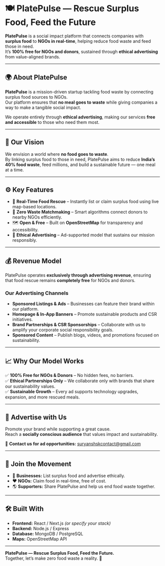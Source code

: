 # 🍽️ PlatePulse — Rescue Surplus Food, Feed the Future

**PlatePulse** is a social impact platform that connects companies with **surplus food** to **NGOs in real-time**, helping reduce food waste and feed those in need.  
It’s **100% free for NGOs and donors**, sustained through **ethical advertising** from value-aligned brands.

---

## 🌍 About PlatePulse

**PlatePulse** is a mission-driven startup tackling food waste by connecting surplus food sources to NGOs.  
Our platform ensures that **no meal goes to waste** while giving companies a way to make a tangible social impact.  

We operate entirely through **ethical advertising**, making our services **free and accessible** to those who need them most.

---

## 💫 Our Vision

We envision a world where **no food goes to waste**.  
By linking surplus food to those in need, PlatePulse aims to reduce **India’s 40% food waste**, feed millions, and build a sustainable future — one meal at a time.

---

## ⚙️ Key Features

- 🚀 **Real-Time Food Rescue** – Instantly list or claim surplus food using live map-based locations.  
- 🌱 **Zero Waste Matchmaking** – Smart algorithms connect donors to nearby NGOs efficiently.  
- 🗺️ **Open & Free** – Built on **OpenStreetMap** for transparency and accessibility.  
- 💬 **Ethical Advertising** – Ad-supported model that sustains our mission responsibly.

---

## 💰 Revenue Model

PlatePulse operates **exclusively through advertising revenue**, ensuring that food rescue remains **completely free** for NGOs and donors.

### Our Advertising Channels

- **Sponsored Listings & Ads** – Businesses can feature their brand within our platform.  
- **Homepage & In-App Banners** – Promote sustainable products and CSR initiatives.  
- **Brand Partnerships & CSR Sponsorships** – Collaborate with us to amplify your corporate social responsibility goals.  
- **Sponsored Content** – Publish blogs, videos, and promotions focused on sustainability.

---

## 📈 Why Our Model Works

✅ **100% Free for NGOs & Donors** – No hidden fees, no barriers.  
✅ **Ethical Partnerships Only** – We collaborate only with brands that share our sustainability values.  
✅ **Sustainable Growth** – Every ad supports technology upgrades, expansion, and more rescued meals.

---

## 📢 Advertise with Us

Promote your brand while supporting a great cause.  
Reach a **socially conscious audience** that values impact and sustainability.  

📩 **Contact us for ad opportunities:** [suryanshskcontact@gmail.com](mailto:suryanshskcontact@gmail.com)

---

## 🤝 Join the Movement

- 💼 **Businesses:** List surplus food and advertise ethically.  
- ❤️ **NGOs:** Claim food in real-time, free of cost.  
- 🌎 **Supporters:** Share PlatePulse and help us end food waste together.

---

## 🛠️ Built With

- **Frontend:** React / Next.js *(or specify your stack)*  
- **Backend:** Node.js / Express  
- **Database:** MongoDB / PostgreSQL  
- **Maps:** OpenStreetMap API

---



**PlatePulse — Rescue Surplus Food, Feed the Future.**  
Together, let’s make zero food waste a reality. 🌾
